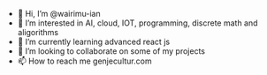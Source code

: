 - 👋 Hi, I’m @wairimu-ian
- 👀 I’m interested in AI, cloud, IOT, programming, discrete math and aligorithms
- 🌱 I’m currently learning advanced react js
- 💞️ I’m looking to collaborate on some of my projects
- 📫 How to reach me genjecultur.com

<!---
wairimu-ian/wairimu-ian is a ✨ special ✨ repository because its `README.md` (this file) appears on your GitHub profile.
You can click the Preview link to take a look at your changes.
--->
